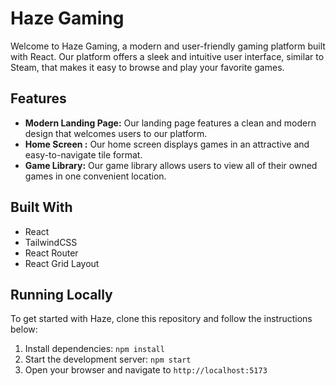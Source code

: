 # Haze Gaming

Welcome to Haze Gaming, a modern and user-friendly gaming platform built with React. Our platform offers a sleek and intuitive user interface, similar to Steam, that makes it easy to browse and play your favorite games.

## Features

- **Modern Landing Page:** Our landing page features a clean and modern design that welcomes users to our platform.
- **Home Screen :** Our home screen displays games in an attractive and easy-to-navigate tile format.
- **Game Library:** Our game library allows users to view all of their owned games in one convenient location.

## Built With

- React
- TailwindCSS
- React Router
- React Grid Layout

## Running Locally

To get started with Haze, clone this repository and follow the instructions below:

1. Install dependencies: `npm install`
2. Start the development server: `npm start`
3. Open your browser and navigate to `http://localhost:5173`

